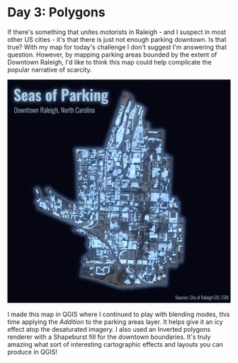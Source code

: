 # Day 3: Polygons

If there's something that unites motorists in Raleigh - and I suspect in most other US cities - it's that there is just not enough parking downtown. Is that true? With my map for today's challenge I don't suggest I'm answering that question. However, by mapping parking areas bounded by the extent of Downtown Raleigh, I'd like to think this map could help complicate the popular narrative of scarcity. 

![Seas of Parking in Downtown Raleigh, North Carolina](./../images/day-3-polygons.png)

I made this map in QGIS where I continued to play with blending modes, this time applying the _Addition_ to the parking areas layer. It helps give it an icy effect atop the desaturated imagery. I also used an Inverted polygons renderer with a Shapeburst fill for the downtown boundaries. It's truly amazing what sort of interesting cartographic effects and layouts you can produce in QGIS!